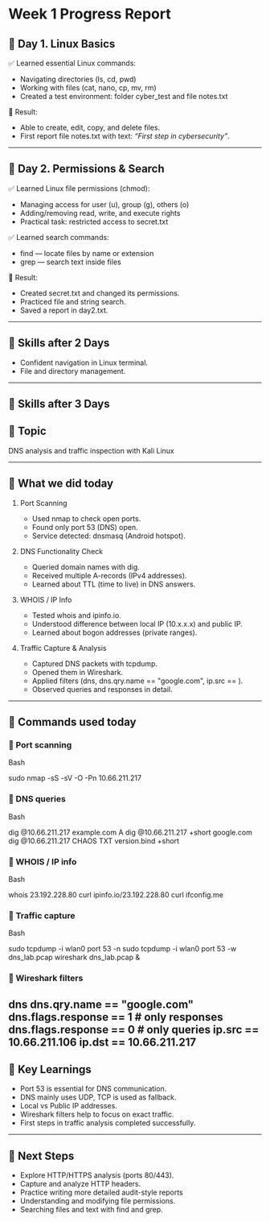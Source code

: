 # Week 1 Progress Report

## 📅 Day 1. Linux Basics
✅ Learned essential Linux commands:  
- Navigating directories (ls, cd, pwd)  
- Working with files (cat, nano, cp, mv, rm)  
- Created a test environment: folder cyber_test and file notes.txt  

📌 Result:  
- Able to create, edit, copy, and delete files.  
- First report file notes.txt with text: *“First step in cybersecurity”*.  

---

## 📅 Day 2. Permissions & Search
✅ Learned Linux file permissions (chmod):  
- Managing access for user (u), group (g), others (o)  
- Adding/removing read, write, and execute rights  
- Practical task: restricted access to secret.txt  

✅ Learned search commands:  
- find — locate files by name or extension  
- grep — search text inside files  

📌 Result:  
- Created secret.txt and changed its permissions.  
- Practiced file and string search.  
- Saved a report in day2.txt.  

---

## 🎯 Skills after 2 Days
- Confident navigation in Linux terminal.  
- File and directory management.

---


## 🎯 Skills after 3 Days

## 🔹 Topic  
DNS analysis and traffic inspection with Kali Linux  

---

## 🔹 What we did today  

1. Port Scanning  
   - Used nmap to check open ports.  
   - Found only port 53 (DNS) open.  
   - Service detected: dnsmasq (Android hotspot).  

2. DNS Functionality Check  
   - Queried domain names with dig.  
   - Received multiple A-records (IPv4 addresses).  
   - Learned about TTL (time to live) in DNS answers.  

3. WHOIS / IP Info  
   - Tested whois and ipinfo.io.  
   - Understood difference between local IP (10.x.x.x) and public IP.  
   - Learned about bogon addresses (private ranges).  

4. Traffic Capture & Analysis  
   - Captured DNS packets with tcpdump.  
   - Opened them in Wireshark.  
   - Applied filters (dns, dns.qry.name == "google.com", ip.src == <local-ip>).  
   - Observed queries and responses in detail.  

---

## 🔹 Commands used today  

### 🔸 Port scanning
Bash

sudo nmap -sS -sV -O -Pn 10.66.211.217
### 🔸 DNS queries
Bash

dig @10.66.211.217 example.com A
dig @10.66.211.217 +short google.com
dig @10.66.211.217 CHAOS TXT version.bind +short
### 🔸 WHOIS / IP info
Bash

whois 23.192.228.80
curl ipinfo.io/23.192.228.80
curl ifconfig.me
### 🔸 Traffic capture
Bash

sudo tcpdump -i wlan0 port 53 -n
sudo tcpdump -i wlan0 port 53 -w dns_lab.pcap
wireshark dns_lab.pcap &
### 🔸 Wireshark filters
dns
dns.qry.name == "google.com"
dns.flags.response == 1   # only responses
dns.flags.response == 0   # only queries
ip.src == 10.66.211.106
ip.dst == 10.66.211.217
---

## 🔹 Key Learnings  
- Port 53 is essential for DNS communication.  
- DNS mainly uses UDP, TCP is used as fallback.  
- Local vs Public IP addresses.  
- Wireshark filters help to focus on exact traffic.  
- First steps in traffic analysis completed successfully.  

---

## 🔹 Next Steps  
- Explore HTTP/HTTPS analysis (ports 80/443).  
- Capture and analyze HTTP headers.  
- Practice writing more detailed audit-style reports
- Understanding and modifying file permissions.  
- Searching files and text with find and grep.  
